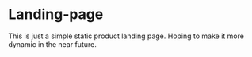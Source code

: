 # Landing-page
This is just a simple static product landing page. Hoping to make it more dynamic in the near future.
